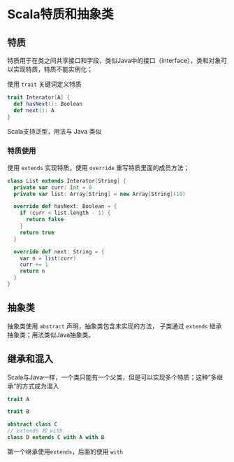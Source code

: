 # Scala特质和抽象类

## 特质

特质用于在类之间共享接口和字段，类似Java中的接口（interface），类和对象可以实现特质，特质不能实例化；

使用 `trait` 关键词定义特质

```scala
trait Interator[A] {
  def hasNext(): Boolean
  def next(): A
}
```

Scala支持泛型，用法与 Java 类似

### 特质使用

使用 `extends` 实现特质，使用 `override` 重写特质里面的成员方法；

```scala
class List extends Interator[String] {
  private var curr: Int = 0
  private var list: Array[String] = new Array[String](10)

  override def hasNext: Boolean = {
    if (curr < list.length - 1) {
      return false
    }
    return true
  }

  override def next: String = {
    var n = list(curr)
    curr += 1
    return n
  }
}
```



## 抽象类

抽象类使用 `abstract` 声明，抽象类包含未实现的方法， 子类通过 `extends` 继承抽象类；用法类似Java抽象类。

## 继承和混入

Scala与Java一样，一个类只能有一个父类，但是可以实现多个特质；这种”多继承“的方式成为混入

```scala
trait A

trait B

abstract class C
// extends 和 with
class D extends C with A with B
```

第一个继承使用`extends`，后面的使用 `with`







